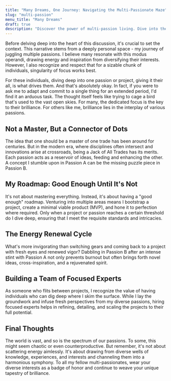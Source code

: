 ```yaml
---
title: "Many Dreams, One Journey: Navigating the Multi-Passionate Maze"
slug: "multi-passion"
menu_title: "Many Dreams"
draft: true
description: "Discover the power of multi-passion living. Dive into the world of individuals who thrive by juggling multiple interests, and learn how their diverse pursuits fuel creativity and innovation."
---
```


Before delving deep into the heart of this discussion, it's crucial to set the context. This narrative stems from a deeply personal space - my journey of juggling multiple passions. I believe many resonate with this modus operandi, drawing energy and inspiration from diversifying their interests. However, I also recognize and respect that for a sizable chunk of individuals, singularity of focus works best.

For these individuals, diving deep into one passion or project, giving it their all, is what drives them. And that's absolutely okay. In fact, if you were to ask me to adapt and commit to a single thing for an extended period, I'd find it an arduous task. The thought itself feels like trying to cage a bird that's used to the vast open skies. For many, the dedicated focus is the key to their brilliance. For others like me, brilliance lies in the interplay of various passions.

## Not a Master, But a Connector of Dots

The idea that one should be a master of one trade has been around for centuries. But in the modern era, where disciplines often intersect and innovations arise at crossroads, being a Jack of All Trades has its merits. Each passion acts as a reservoir of ideas, feeding and enhancing the other. A concept I stumble upon in Passion A can be the missing puzzle piece in Passion B.

## My Roadmap: Good Enough Until It's Not

It's not about mastering everything. Instead, it's about having a "good enough" roadmap. Venturing into multiple areas means I bootstrap a project, create a minimal viable product (MVP), and hone it to perfection where required. Only when a project or passion reaches a certain threshold do I dive deep, ensuring that I meet the requisite standards and intricacies.

## The Energy Renewal Cycle

What's more invigorating than switching gears and coming back to a project with fresh eyes and renewed vigor? Dabbling in Passion B after an intense stint with Passion A not only prevents burnout but often brings forth novel ideas, cross-inspiration, and a rejuvenated spirit.

## Building a Team of Focused Experts

As someone who flits between projects, I recognize the value of having individuals who can dig deep where I skim the surface. While I lay the groundwork and infuse fresh perspectives from my diverse passions, hiring focused experts helps in refining, detailing, and scaling the projects to their full potential.

## Final Thoughts

The world is vast, and so is the spectrum of our passions. To some, this might seem chaotic or even counterproductive. But remember, it's not about scattering energy aimlessly. It's about drawing from diverse wells of knowledge, experiences, and interests and channeling them into a harmonious symphony. To all my fellow multi-passionates, wear your diverse interests as a badge of honor and continue to weave your unique tapestry of brilliance.
